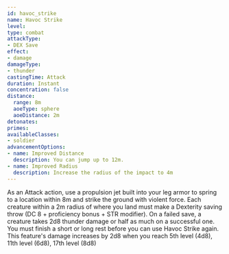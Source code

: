 ```yaml
---
id: havoc_strike
name: Havoc Strike
level: 
type: combat
attackType:
- DEX Save
effect:
- damage
damageType:
- thunder
castingTime: Attack
duration: Instant
concentration: false
distance:
  range: 8m
  aoeType: sphere
  aoeDistance: 2m
detonates: 
primes: 
availableClasses:
- soldier
advancementOptions:
- name: Improved Distance
  description: You can jump up to 12m.
- name: Improved Radius
  description: Increase the radius of the impact to 4m
---
```

As an Attack action, use a propulsion jet built into your leg armor to spring to a location within 8m and strike the ground with violent force. Each creature within a 2m radius of where you land must make a Dexterity saving throw (DC 8 + proficiency bonus + STR modifier). On a failed save, a creature takes 2d8 thunder damage or half as much on a successful one.
You must finish a short or long rest before you can use Havoc Strike again.
This feature's damage increases by 2d8 when you reach 5th level (4d8), 11th level (6d8), 17th level (8d8)